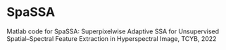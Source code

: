 # SpaSSA
Matlab code for SpaSSA: Superpixelwise Adaptive SSA for Unsupervised Spatial–Spectral Feature Extraction in Hyperspectral Image, TCYB, 2022
